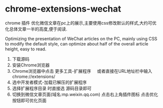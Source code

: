 
# chrome-extensions-wechat

chrome 插件 优化微信文章在pc上的展示,主要使用css修改默认的样式,大约可优化总体文章一半的高度,便于阅读.

Optimizing the presentation of WeChat articles on the PC, mainly using CSS to modify the default style, can optimize about half of the overall article height, easy to read. 

1. 下载源码
2. 安装Chrome浏览器
3. Chrome浏览器中点击 更多工具-扩展程序     或者直接在URL地址栏中输入 chrome://extensions/
4. 选中开发者模式-加载已解压的扩展程序
5. 选择扩展程序目录 时直接选 源码目录即可
6. 切换到微信文章页面(域名:mp.weixin.qq.com) 点击右上角插件图标 点击优化按钮即可优化页面
